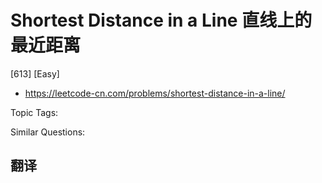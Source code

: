 # Shortest Distance in a Line 直线上的最近距离

[613] [Easy]

- https://leetcode-cn.com/problems/shortest-distance-in-a-line/

Topic Tags:

Similar Questions:

## 翻译
